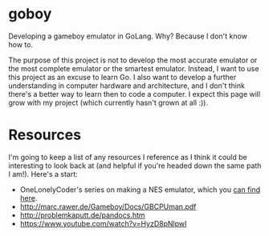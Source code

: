 # goboy

Developing a gameboy emulator in GoLang. Why? Because I don't know how to.

The purpose of this project is not to develop the most accurate emulator or the most complete emulator or the smartest emulator. Instead, I want to use this project as an excuse to learn Go. I also want to develop a further understanding in computer hardware and architecture, and I don't think there's a better way to learn then to code a computer. I expect this page will grow with my project (which currently hasn't grown at all :)). 

# Resources

I'm going to keep a list of any resources I reference as I think it could be interesting to look back at (and helpful if you're headed down the same path I am!). Here's a start:

- OneLonelyCoder's series on making a NES emulator, which you [can find here](https://www.youtube.com/watch?v=F8kx56OZQhg).
- http://marc.rawer.de/Gameboy/Docs/GBCPUman.pdf
- http://problemkaputt.de/pandocs.htm
- https://www.youtube.com/watch?v=HyzD8pNlpwI
